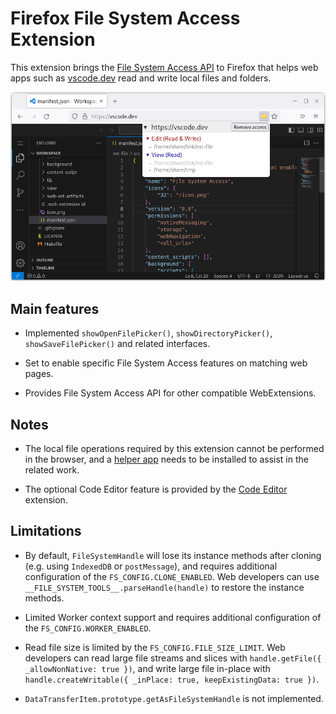 # Firefox File System Access Extension

This extension brings the [File System Access API](https://wicg.github.io/file-system-access/) to Firefox that helps web apps such as [vscode.dev](https://vscode.dev) read and write local files and folders.

![Access Control](.github/images/access_control.png)

## Main features

* Implemented `showOpenFilePicker()`, `showDirectoryPicker()`, `showSaveFilePicker()` and related interfaces.

* Set to enable specific File System Access features on matching web pages.

* Provides File System Access API for other compatible WebExtensions.

## Notes

* The local file operations required by this extension cannot be performed in the browser, and a [helper app](app) needs to be installed to assist in the related work.

* The optional Code Editor feature is provided by the [Code Editor](https://addons.mozilla.org/firefox/addon/code-editor/) extension.

## Limitations

* By default, `FileSystemHandle` will lose its instance methods after cloning (e.g. using `IndexedDB` or `postMessage`), and requires additional configuration of the `FS_CONFIG.CLONE_ENABLED`.
    Web developers can use `__FILE_SYSTEM_TOOLS__.parseHandle(handle)` to restore the instance methods.

* Limited Worker context support and requires additional configuration of the `FS_CONFIG.WORKER_ENABLED`.

* Read file size is limited by the `FS_CONFIG.FILE_SIZE_LIMIT`.
    Web developers can read large file streams and slices with `handle.getFile({ _allowNonNative: true })`,
    and write large file in-place with `handle.createWritable({ _inPlace: true, keepExistingData: true })`.

* `DataTransferItem.prototype.getAsFileSystemHandle` is not implemented.

